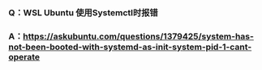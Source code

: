 ### Q：WSL Ubuntu 使用Systemctl时报错
### A：https://askubuntu.com/questions/1379425/system-has-not-been-booted-with-systemd-as-init-system-pid-1-cant-operate 